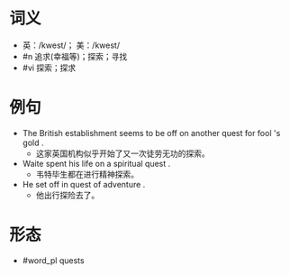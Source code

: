 # 词义
- 英：/kwest/； 美：/kwest/
- #n 追求(幸福等)；探索；寻找
- #vi 探索；探求
# 例句
- The British establishment seems to be off on another quest for fool 's gold .
	- 这家英国机构似乎开始了又一次徒劳无功的探索。
- Waite spent his life on a spiritual quest .
	- 韦特毕生都在进行精神探索。
- He set off in quest of adventure .
	- 他出行探险去了。
# 形态
- #word_pl quests
